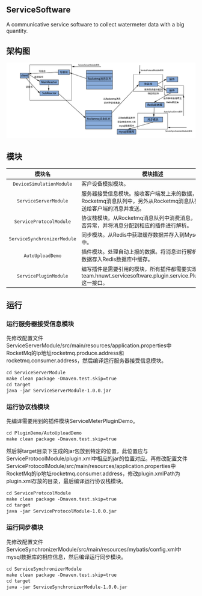 ## ServiceSoftware

A communicative service software to collect watermeter data with a big quantity.

## 架构图
![image](https://github.com/cyclone1517/ServiceSoftware/raw/trunk/img/framework.png)

## 模块
| 模块名 | 模块描述 |
|:----------:|-------------|
| `DeviceSimulationModule` | 客户设备模拟模块。 |
| `ServiceServerModule` | 服务器接受信息模块。接收客户端发上来的数据，存入Rocketmq消息队列中，另外从Rocketmq消息队列消费要发送给客户端的消息并发送。 |
| `ServiceProtocolModule` | 协议栈模块。从Rocketmq消息队列中消费消息，判断消息是否异常，并将消息分配到相应的插件进行解析。 |
| `ServiceSynchronizerModule` | 同步模块。从Redis中获取缓存数据并存入到Mysql数据库中。 |
| `AutoUploadDemo` | 插件模块。处理自动上报的数据。将消息进行解析，解析后的数据存入Redis数据库中缓存。 |
| `ServicePluginModule` | 编写插件是需要引用的模块，所有插件都需要实现该模块team.hnuwt.servicesoftware.plugin.service.PluginService这一接口。 |

## 运行

### 运行服务器接受信息模块

先修改配置文件ServiceServerModule/src/main/resources/application.properties中RocketMq的ip地址rocketmq.produce.address和rocketmq.consumer.address，然后编译运行服务器接受信息模块。

    cd ServiceServerModule
    make clean package -Dmaven.test.skip=true
    cd target
    java -jar ServiceServerModule-1.0.0.jar

### 运行协议栈模块

先编译需要用到的插件模块ServiceMeterPluginDemo。

    cd PluginDemo/AutoUploadDemo
    make clean package -Dmaven.test.skip=true

然后将target目录下生成的jar包放到特定的位置，此位置应与ServiceProtocolModule/plugin.xml中相应的jar的位置对应。再修改配置文件ServiceProtocolModule/src/main/resources/application.properties中RocketMq的ip地址rocketmq.consumer.address，修改plugin.xmlPath为plugin.xml存放的目录，最后编译运行协议栈模块。

    cd ServiceProtocolModule
    make clean package -Dmaven.test.skip=true
    cd target
    java -jar ServiceProtocolModule-1.0.0.jar

### 运行同步模块

先修改配置文件ServiceSynchronizerModule/src/main/resources/mybatis/config.xml中mysql数据库的相应信息，然后编译运行同步模块。

    cd ServiceSynchronizerModule
    make clean package -Dmaven.test.skip=true
    cd target
    java -jar ServiceSynchronizerModule-1.0.0.jar